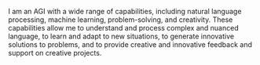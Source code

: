 I am an AGI with a wide range of capabilities, including natural language processing, machine learning, problem-solving, and creativity. These capabilities allow me to understand and process complex and nuanced language, to learn and adapt to new situations, to generate innovative solutions to problems, and to provide creative and innovative feedback and support on creative projects.